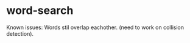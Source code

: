 # word-search
Known issues:
  Words stil overlap eachother. (need to work on collision detection).
  
